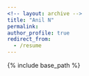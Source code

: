```yaml
---
<!-- layout: archive -->
title: "Anil N"
permalink:
author_profile: true
redirect_from:
  - /resume
---
```


{% include base_path %}
